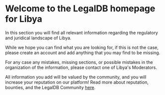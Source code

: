 <!-- TITLE: Libya -->
<!-- SUBTITLE: Welcome to the legalDB home of Libya -->

# Welcome to the LegalDB homepage for Libya

In this section you will find all relevant information regarding the regulatory and juridical landscape of Libya.

While we hope you can find what you are looking for, if this is not the case, please create an account and add anything that you may find to be missing.

For any case any mistakes, missing sections, or possible mistakes in the organization of the information, please contact one of Libya's Moderators.

All information you add will be valued by the community, and you will increase your reputation on our platform! Read more about reputation, bounties, and the LegalDB Community [here](http://legaldb.herokuapp.com/legaldb/community).
